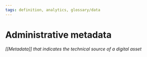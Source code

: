 ```yaml
---
tags: definition, analytics, glossary/data
---
```

# Administrative metadata
*[[Metadata]] that indicates the technical source of a digital asset*
